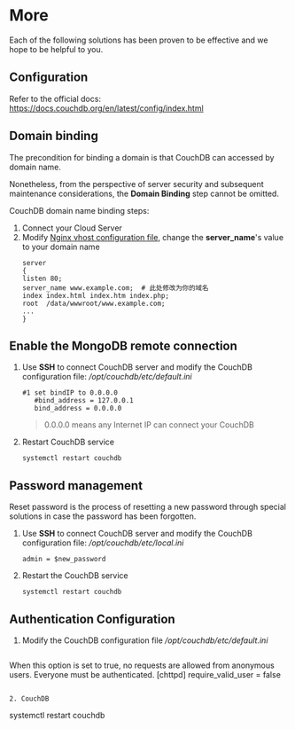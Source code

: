 # More

Each of the following solutions has been proven to be effective and we hope to be helpful to you.

## Configuration 

Refer to the official docs: https://docs.couchdb.org/en/latest/config/index.html

## Domain binding

The precondition for binding a domain is that CouchDB can accessed by domain name.

Nonetheless, from the perspective of server security and subsequent maintenance considerations, the **Domain Binding** step cannot be omitted.

CouchDB domain name binding steps:

1. Connect your Cloud Server
2. Modify [Nginx vhost configuration file](/stack-components.md#nginx), change the **server_name**'s value to your domain name
   ```text
   server
   {
   listen 80;
   server_name www.example.com;  # 此处修改为你的域名
   index index.html index.htm index.php;
   root  /data/wwwroot/www.example.com;
   ...
   }
   ```
## Enable the MongoDB remote connection

1. Use **SSH** to connect CouchDB server and modify the CouchDB configuration file: */opt/couchdb/etc/default.ini*
   ```
   #1 set bindIP to 0.0.0.0
      #bind_address = 127.0.0.1
      bind_address = 0.0.0.0
   ```
   > 0.0.0.0 means any Internet IP can connect your CouchDB

2. Restart CouchDB service
   ```
   systemctl restart couchdb
   ```


## Password management

Reset password is the process of resetting a new password through special solutions in case the password has been forgotten.

1. Use **SSH** to connect CouchDB server and modify the CouchDB configuration file: */opt/couchdb/etc/local.ini*
   ```
   admin = $new_password
   ```
2. Restart the CouchDB service
   ```
   systemctl restart couchdb
   ```

## Authentication Configuration

1. Modify the CouchDB configuration file */opt/couchdb/etc/default.ini*
   ```
  When this option is set to true, no requests are allowed from anonymous users. Everyone must be authenticated.
   [chttpd]
   require_valid_user = false
   ```

2. CouchDB
   ```
   systemctl restart couchdb